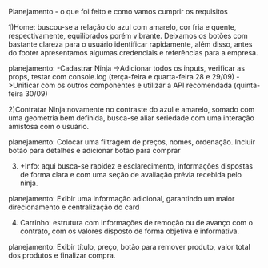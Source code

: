 Planejamento - o que foi feito e como vamos cumprir os requisitos



1)Home: buscou-se a relação do azul com amarelo, cor fria e quente, respectivamente, equilibrados porém vibrante. Deixamos os botões com bastante clareza para o 
usuário identificar rapidamente, além disso, antes do footer apresentamos algumas credenciais e referências para a empresa.

   planejamento:
  -Cadastrar Ninja
  ->Adicionar todos os inputs, verificar as props, testar com console.log   (terça-feira e quarta-feira 28 e 29/09)
  ->Unificar com os outros componentes e utilizar a API recomendada (quinta-feira 30/09)

2)Contratar Ninja:novamente no contraste do azul e amarelo, somado com uma geometria bem definida, busca-se aliar seriedade com uma interação amistosa com o usuário.

  planejamento:
  Colocar uma filtragem de preços, nomes, ordenação. Incluir botão para detalhes e adicionar botão para comprar

3) +Info: aqui busca-se rapidez e esclarecimento, informações dispostas de forma clara e com uma seção de avaliação prévia recebida pelo ninja.
 
  planejamento:
  Exibir uma informação adicional, garantindo um maior direcionamento e centralização do card

4) Carrinho: estrutura com informações de remoção ou de avanço com o contrato, com os valores disposto de forma objetiva e informativa.

  planejamento:
	Exibir título, preço, botão para remover produto, valor total dos produtos e finalizar compra.
